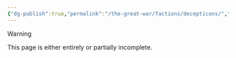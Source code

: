 ```yaml
---
{"dg-publish":true,"permalink":"/the-great-war/factions/decepticons/","noteIcon":"default"}
---
```

  
>[!warning] 
>This page is either entirely or partially incomplete. 

